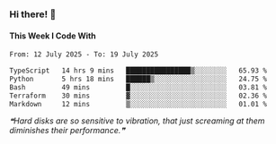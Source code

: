 ### Hi there! 👋

#### This Week I Code With
<!--START_SECTION:waka-->

```txt
From: 12 July 2025 - To: 19 July 2025

TypeScript   14 hrs 9 mins   ████████████████▒░░░░░░░░   65.93 %
Python       5 hrs 18 mins   ██████▒░░░░░░░░░░░░░░░░░░   24.75 %
Bash         49 mins         █░░░░░░░░░░░░░░░░░░░░░░░░   03.81 %
Terraform    30 mins         ▓░░░░░░░░░░░░░░░░░░░░░░░░   02.36 %
Markdown     12 mins         ▒░░░░░░░░░░░░░░░░░░░░░░░░   01.01 %
```

<!--END_SECTION:waka-->

<!--STARTS_HERE_QUOTE_README-->
<i>❝Hard disks are so sensitive to vibration, that just screaming at them diminishes their performance.❞</i>
<!--ENDS_HERE_QUOTE_README-->
